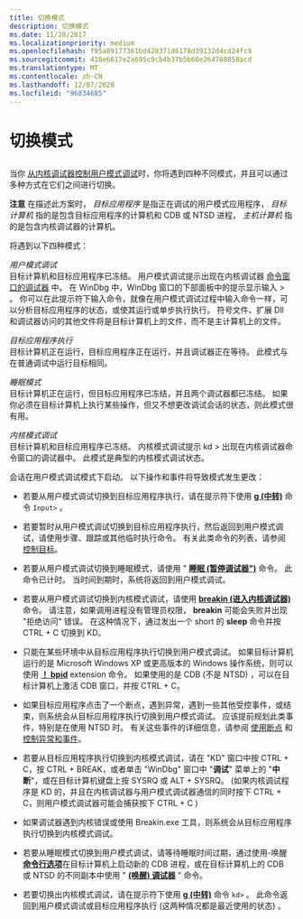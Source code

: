 ```yaml
---
title: 切换模式
description: 切换模式
ms.date: 11/28/2017
ms.localizationpriority: medium
ms.openlocfilehash: f95a89177361bd420371d6178d39132d4cd24fc9
ms.sourcegitcommit: 418e6617e2a695c9cb4b37b5b60e264760858acd
ms.translationtype: MT
ms.contentlocale: zh-CN
ms.lasthandoff: 12/07/2020
ms.locfileid: "96834685"
---
```

# <a name="switching-modes"></a>切换模式


## <span id="ddk_opening_a_crash_dump_dbg"></span><span id="DDK_OPENING_A_CRASH_DUMP_DBG"></span>


当你 [从内核调试器控制用户模式调试](controlling-the-user-mode-debugger-from-the-kernel-debugger.md)时，你将遇到四种不同模式，并且可以通过多种方式在它们之间进行切换。

**注意**   在描述此方案时， *目标应用程序* 是指正在调试的用户模式应用程序， *目标计算机* 指的是包含目标应用程序的计算机和 CDB 或 NTSD 进程， *主机计算机* 指的是包含内核调试器的计算机。

 

将遇到以下四种模式：

<span id="User-mode_debugging"></span><span id="user-mode_debugging"></span><span id="USER-MODE_DEBUGGING"></span>*用户模式调试*  
目标计算机和目标应用程序已冻结。 用户模式调试提示出现在内核调试器 [命令窗口的调试器](debugger-command-window.md) 中。 在 WinDbg 中，WinDbg 窗口的下部面板中的提示显示输入 &gt; 。 你可以在此提示符下输入命令，就像在用户模式调试过程中输入命令一样，可以分析目标应用程序的状态，或使其运行或单步执行执行。 符号文件、扩展 Dll 和调试器访问的其他文件将是目标计算机上的文件，而不是主计算机上的文件。

<span id="Target_application_execution"></span><span id="target_application_execution"></span><span id="TARGET_APPLICATION_EXECUTION"></span>*目标应用程序执行*  
目标计算机正在运行，目标应用程序正在运行，并且调试器正在等待。 此模式与在普通调试中运行目标相同。

<span id="Sleep_mode"></span><span id="sleep_mode"></span><span id="SLEEP_MODE"></span>*睡眠模式*  
目标计算机正在运行，但目标应用程序已冻结，并且两个调试器都已冻结。 如果你必须在目标计算机上执行某些操作，但又不想更改调试会话的状态，则此模式很有用。

<span id="Kernel-mode_debugging"></span><span id="kernel-mode_debugging"></span><span id="KERNEL-MODE_DEBUGGING"></span>*内核模式调试*  
目标计算机和目标应用程序已冻结。 内核模式调试提示 kd &gt; 出现在内核调试器命令窗口的调试器中。 此模式是典型的内核模式调试状态。

会话在用户模式调试模式下启动。 以下操作和事件将导致模式发生更改：

-   若要从用户模式调试切换到目标应用程序执行，请在提示符下使用 [**g (中转)**](g--go-.md) 命令 `Input>` 。

-   若要暂时从用户模式调试切换到目标应用程序执行，然后返回到用户模式调试，请使用步骤、跟踪或其他临时执行命令。 有关此类命令的列表，请参阅 [控制目标](controlling-the-target.md)。

-   若要从用户模式调试切换到睡眠模式，请使用 " [**睡眠 (暂停调试器")**](-sleep--pause-debugger-.md) 命令。 此命令已计时。 当时间到期时，系统将返回到用户模式调试。

-   若要从用户模式调试切换到内核模式调试，请使用 [**breakin (进入内核调试器)**](-breakin--break-to-the-kernel-debugger-.md) 命令。 请注意，如果调用进程没有管理员权限， **breakin** 可能会失败并出现 "拒绝访问" 错误。 在这种情况下，通过发出一个 short 的 **sleep** 命令并按 CTRL + C 切换到 KD。

-   只能在某些环境中从目标应用程序执行切换到用户模式调试。 如果目标计算机运行的是 Microsoft Windows XP 或更高版本的 Windows 操作系统，则可以使用 [**！ bpid**](-bpid.md) extension 命令。 如果使用的是 CDB (不是 NTSD) ，可以在目标计算机上激活 CDB 窗口，并按 CTRL + C。

-   如果目标应用程序点击了一个断点，遇到异常，遇到一些其他受控事件，或结束，则系统会从目标应用程序执行切换到用户模式调试。 应该提前规划此类事件，特别是在使用 NTSD 时。 有关这些事件的详细信息，请参阅 [使用断点](using-breakpoints2.md) 和 [控制异常和事件](controlling-exceptions-and-events.md)。

-   若要从目标应用程序执行切换到内核模式调试，请在 "KD" 窗口中按 CTRL + C，按 CTRL + BREAK，或者单击 "WinDbg" 窗口中 "**调试**" 菜单上的 "**中断**"，或在目标计算机键盘上按 SYSRQ 或 ALT + SYSRQ。  (如果内核调试程序是 KD 的，并且在内核调试器与用户模式调试器通信的同时按下 CTRL + C，则用户模式调试器可能会捕获按下 CTRL + C ) 

-   如果调试器遇到内核错误或使用 Breakin.exe 工具，则系统会从目标应用程序执行切换到内核模式调试。

-   若要从睡眠模式切换到用户模式调试，请等待睡眠时间过期，通过使用-唤醒 [**命令行选项**](cdb-command-line-options.md)在目标计算机上启动新的 CDB 进程，或在目标计算机上的 CDB 或 NTSD 的不同副本中使用 " [**(唤醒) 调试器**](-wake--wake-debugger-.md) " 命令。

-   若要切换出内核模式调试，请在提示符下使用 [**g (中转)**](g--go-.md) 命令 `kd>` 。 此命令返回到用户模式调试或目标应用程序执行 (这两种情况都是最近使用的状态) 。

 

 





